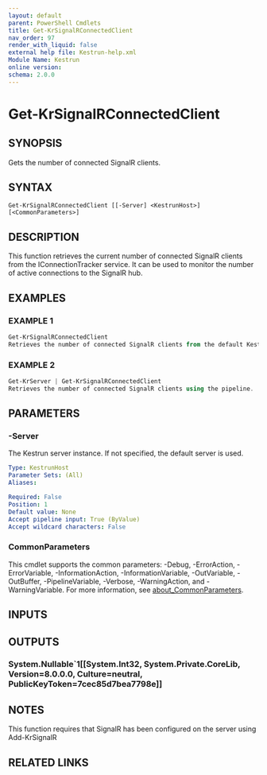 ```yaml
---
layout: default
parent: PowerShell Cmdlets
title: Get-KrSignalRConnectedClient
nav_order: 97
render_with_liquid: false
external help file: Kestrun-help.xml
Module Name: Kestrun
online version:
schema: 2.0.0
---
```


# Get-KrSignalRConnectedClient

## SYNOPSIS
Gets the number of connected SignalR clients.

## SYNTAX

```
Get-KrSignalRConnectedClient [[-Server] <KestrunHost>] [<CommonParameters>]
```

## DESCRIPTION
This function retrieves the current number of connected SignalR clients from the IConnectionTracker service.
It can be used to monitor the number of active connections to the SignalR hub.

## EXAMPLES

### EXAMPLE 1
```powershell
Get-KrSignalRConnectedClient
Retrieves the number of connected SignalR clients from the default Kestrun server.
```

### EXAMPLE 2
```powershell
Get-KrServer | Get-KrSignalRConnectedClient
Retrieves the number of connected SignalR clients using the pipeline.
```

## PARAMETERS

### -Server
The Kestrun server instance.
If not specified, the default server is used.

```yaml
Type: KestrunHost
Parameter Sets: (All)
Aliases:

Required: False
Position: 1
Default value: None
Accept pipeline input: True (ByValue)
Accept wildcard characters: False
```

### CommonParameters
This cmdlet supports the common parameters: -Debug, -ErrorAction, -ErrorVariable, -InformationAction, -InformationVariable, -OutVariable, -OutBuffer, -PipelineVariable, -Verbose, -WarningAction, and -WarningVariable. For more information, see [about_CommonParameters](http://go.microsoft.com/fwlink/?LinkID=113216).

## INPUTS

## OUTPUTS

### System.Nullable`1[[System.Int32, System.Private.CoreLib, Version=8.0.0.0, Culture=neutral, PublicKeyToken=7cec85d7bea7798e]]
## NOTES
This function requires that SignalR has been configured on the server using Add-KrSignalR

## RELATED LINKS

